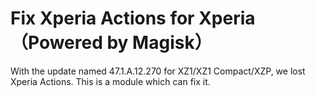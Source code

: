 # Fix Xperia Actions for Xperia （Powered by Magisk）

With the update named 47.1.A.12.270 for XZ1/XZ1 Compact/XZP, we lost Xperia Actions. This is a module which can fix it.
